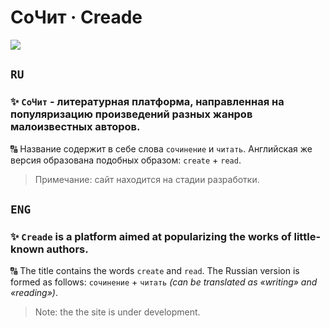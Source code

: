 # СоЧит · Creade 

![](https://img.shields.io/badge/langs-russian_&_english-123456)

## `RU`
### ✨ `СоЧит` - литературная платформа, направленная на популяризацию произведений разных жанров малоизвестных авторов.

🔠 Название содержит в себе слова `сочинение` и `читать`. Английская же версия образована подобных образом: `create` + `read`.

> Примечание: сайт находится на стадии разработки.

## `ENG`
### ✨ `Creade` is a platform aimed at popularizing the works of little-known authors.

🔠 The title contains the words `create` and `read`. The Russian version is formed as follows: `сочинение` + `читать` _(can be translated as «writing» and «reading»)_.

> Note: the the site is under development.
